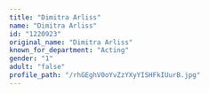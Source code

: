 ```yaml
---
title: "Dimitra Arliss"
name: "Dimitra Arliss"
id: "1220923"
original_name: "Dimitra Arliss"
known_for_department: "Acting"
gender: "1"
adult: "false"
profile_path: "/rhGEghV0oYvZzYXyYISHFkIUurB.jpg"
---
```

